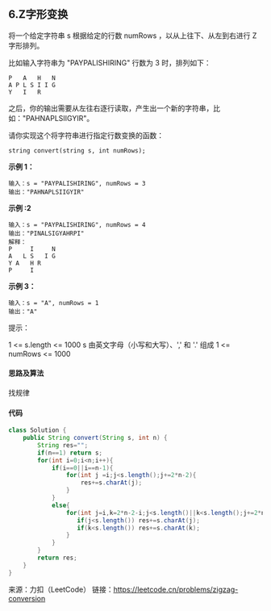 ## 6.Z字形变换

将一个给定字符串 s 根据给定的行数 numRows ，以从上往下、从左到右进行 Z 字形排列。

比如输入字符串为 "PAYPALISHIRING" 行数为 3 时，排列如下：

```
P   A   H   N
A P L S I I G
Y   I   R
```


之后，你的输出需要从左往右逐行读取，产生出一个新的字符串，比如："PAHNAPLSIIGYIR"。

请你实现这个将字符串进行指定行数变换的函数：

```
string convert(string s, int numRows);
```

**示例 1：**

```
输入：s = "PAYPALISHIRING", numRows = 3
输出："PAHNAPLSIIGYIR"
```

**示例 :2**

```
输入：s = "PAYPALISHIRING", numRows = 4
输出："PINALSIGYAHRPI"
解释：
P     I     N
A   L S   I G
Y A   H R
P     I
```

**示例 3：**

```
输入：s = "A", numRows = 1
输出："A"
```


提示：

1 <= s.length <= 1000
s 由英文字母（小写和大写）、',' 和 '.' 组成
1 <= numRows <= 1000



#### 思路及算法

找规律



#### 代码

```Java
class Solution {
    public String convert(String s, int n) {
        String res="";
        if(n==1) return s;
        for(int i=0;i<n;i++){
            if(i==0||i==n-1){
                for(int j =i;j<s.length();j+=2*n-2){
                    res+=s.charAt(j);
                }
            }
            else{
                for(int j=i,k=2*n-2-i;j<s.length()||k<s.length();j+=2*n-2,k+=2*n-2){
                   if(j<s.length()) res+=s.charAt(j);
                   if(k<s.length()) res+=s.charAt(k);
                }
            }
        }
        return res;
    }
}
```









来源：力扣（LeetCode）
链接：https://leetcode.cn/problems/zigzag-conversion
